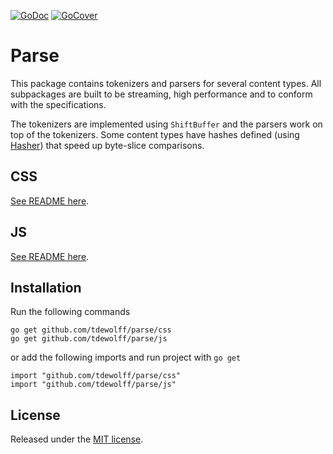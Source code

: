 [![GoDoc](http://godoc.org/github.com/tdewolff/parse?status.svg)](http://godoc.org/github.com/tdewolff/parse) [![GoCover](http://gocover.io/_badge/github.com/tdewolff/parse)](http://gocover.io/github.com/tdewolff/parse)

# Parse
This package contains tokenizers and parsers for several content types. All subpackages are built to be streaming, high performance and to conform with the specifications.

The tokenizers are implemented using `ShiftBuffer` and the parsers work on top of the tokenizers. Some content types have hashes defined (using [Hasher](https://github.com/tdewolff/hasher)) that speed up byte-slice comparisons.

## CSS
[See README here](https://github.com/tdewolff/parse/blob/master/css/README.md).

## JS
[See README here](https://github.com/tdewolff/parse/blob/master/js/README.md).

## Installation
Run the following commands

	go get github.com/tdewolff/parse/css
	go get github.com/tdewolff/parse/js

or add the following imports and run project with `go get`

	import "github.com/tdewolff/parse/css"
	import "github.com/tdewolff/parse/js"

## License
Released under the [MIT license](LICENSE.md).

[1]: http://golang.org/ "Go Language"
